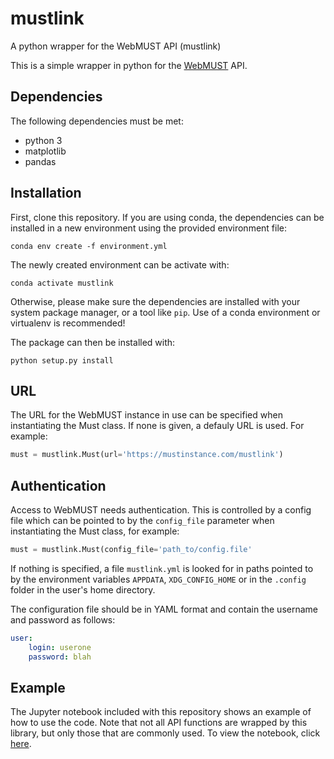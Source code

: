 # mustlink
A python wrapper for the WebMUST API (mustlink)

This is a simple wrapper in python for the [WebMUST](https://www.esa.int/Enabling_Support/Operations/WebMUST_br_A_web-based_client_for_MUST) API.

## Dependencies

The following dependencies must be met:
- python 3
- matplotlib
- pandas

## Installation

First, clone this repository. If you are using conda, the dependencies can be installed in a new environment using the provided environment file:

```conda env create -f environment.yml```

The newly created environment can be activate with:

```conda activate mustlink```

Otherwise, please make sure the dependencies are installed with your system package manager, or a tool like `pip`. Use of a conda environment or virtualenv is recommended!

The package can then be installed with:

```python setup.py install```


## URL

The URL for the WebMUST instance in use can be specified when instantiating the Must class. If none is given, a defauly URL is used. For example:

```python
must = mustlink.Must(url='https://mustinstance.com/mustlink')
```

## Authentication

Access to WebMUST needs authentication. This is controlled by a config file which can be pointed to by the `config_file` parameter when instantiating the Must class, for example:

```python
must = mustlink.Must(config_file='path_to/config.file'
```

If nothing is specified, a file `mustlink.yml` is looked for in paths pointed to by the environment variables `APPDATA`, `XDG_CONFIG_HOME` or in the `.config` folder in the user's home directory.

The configuration file should be in YAML format and contain the username and password as follows:

```yaml
user:
    login: userone
    password: blah
```

## Example

The Jupyter notebook included with this repository shows an example of how to use the code. Note that not all API functions are wrapped by this library, but only those that are commonly used. To view the notebook, click [here](https://nbviewer.jupyter.org/github/msbentley/mustlink/blob/master/mustlink_example.ipynb).

